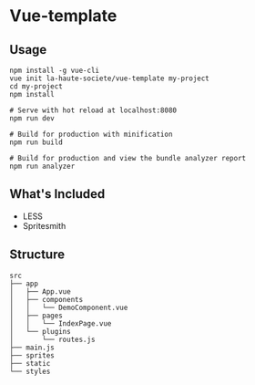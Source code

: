 # Vue-template

## Usage

```
npm install -g vue-cli
vue init la-haute-societe/vue-template my-project
cd my-project
npm install

# Serve with hot reload at localhost:8080
npm run dev

# Build for production with minification
npm run build

# Build for production and view the bundle analyzer report
npm run analyzer
```

## What's Included

 - LESS
 - Spritesmith


## Structure

```
src
├── app
│   ├── App.vue
│   ├── components
│   │   └── DemoComponent.vue
│   ├── pages
│   │   └── IndexPage.vue
│   └── plugins
│       └── routes.js
├── main.js
├── sprites
├── static
└── styles
```

